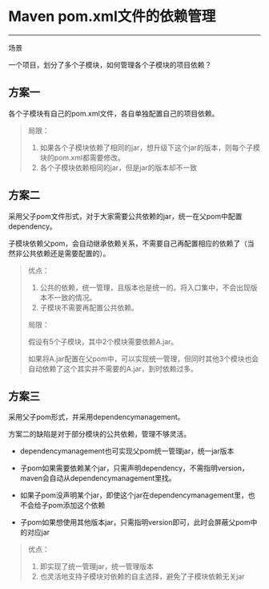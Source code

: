 # Maven pom.xml文件的依赖管理

---

场景

一个项目，划分了多个子模块，如何管理各个子模块的项目依赖？

## 方案一

各个子模块有自己的pom.xml文件，各自单独配置自己的项目依赖。

> 局限：
>
> 1. 如果各个子模块依赖了相同的jar，想升级下这个jar的版本，则每个子模块的pom.xml都需要修改。
> 2. 各个子模块依赖相同的jar，但是jar的版本却不一致

## 方案二

采用父子pom文件形式，对于大家需要公共依赖的jar，统一在父pom中配置dependency。

子模块依赖父pom，会自动继承依赖关系，不需要自己再配置相应的依赖了（当然非公共依赖还是需要配置的）。

> 优点：
>
> 1. 公共的依赖，统一管理，且版本也是统一的。将入口集中，不会出现版本不一致的情况。
> 2. 子模块不需要再配置公共依赖。
>
> 局限：
>
> 假设有5个子模块，其中2个模块需要依赖A.jar。
>
> 如果将A.jar配置在父pom中，可以实现统一管理，但同时其他3个模块也会自动依赖了这个其实并不需要的A.jar，到时依赖过多。

## 方案三

采用父子pom形式，并采用dependencymanagement。

方案二的缺陷是对于部分模块的公共依赖，管理不够灵活。

* dependencymanagement也可实现父pom统一管理jar，统一jar版本

* 子pom如果需要依赖某个jar，只需声明dependency，不需指明version，maven会自动从dependencymanagement里找。

* 如果子pom没声明某个jar，即使这个jar在dependencymanagement里，也不会给子pom添加这个依赖

* 子pom如果想使用其他版本jar，只需指明version即可，此时会屏蔽父pom中的对应jar

> 优点：
>
> 1. 即实现了统一管理jar，统一管理版本
> 2. 也灵活地支持子模块对依赖的自主选择，避免了子模块依赖无关jar



